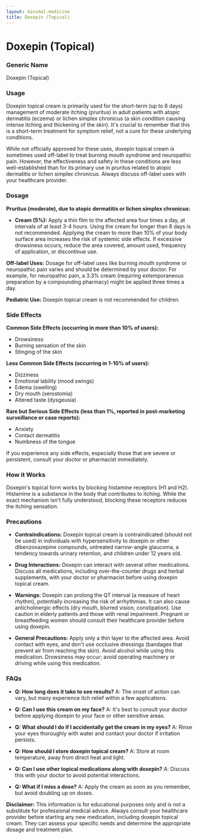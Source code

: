 ```yaml
---
layout: minimal-medicine
title: Doxepin (Topical)
---
```


# Doxepin (Topical)
### Generic Name
Doxepin (Topical)

### Usage
Doxepin topical cream is primarily used for the short-term (up to 8 days) management of moderate itching (pruritus) in adult patients with atopic dermatitis (eczema) or lichen simplex chronicus (a skin condition causing intense itching and thickening of the skin).  It's crucial to remember that this is a short-term treatment for symptom relief, not a cure for these underlying conditions.  

While not officially approved for these uses, doxepin topical cream is sometimes used off-label to treat burning mouth syndrome and neuropathic pain.  However, the effectiveness and safety in these conditions are less well-established than for its primary use in pruritus related to atopic dermatitis or lichen simplex chronicus.  Always discuss off-label uses with your healthcare provider.


### Dosage

**Pruritus (moderate), due to atopic dermatitis or lichen simplex chronicus:**

* **Cream (5%):** Apply a thin film to the affected area four times a day, at intervals of at least 3-4 hours.  Using the cream for longer than 8 days is not recommended.  Applying the cream to more than 10% of your body surface area increases the risk of systemic side effects. If excessive drowsiness occurs, reduce the area covered, amount used, frequency of application, or discontinue use.

**Off-label Uses:**  Dosage for off-label uses like burning mouth syndrome or neuropathic pain varies and should be determined by your doctor. For example, for neuropathic pain, a 3.3% cream (requiring extemporaneous preparation by a compounding pharmacy) might be applied three times a day.

**Pediatric Use:**  Doxepin topical cream is not recommended for children.


### Side Effects

**Common Side Effects (occurring in more than 10% of users):**

* Drowsiness
* Burning sensation of the skin
* Stinging of the skin


**Less Common Side Effects (occurring in 1-10% of users):**

* Dizziness
* Emotional lability (mood swings)
* Edema (swelling)
* Dry mouth (xerostomia)
* Altered taste (dysgeusia)


**Rare but Serious Side Effects (less than 1%, reported in post-marketing surveillance or case reports):**

* Anxiety
* Contact dermatitis
* Numbness of the tongue


If you experience any side effects, especially those that are severe or persistent, consult your doctor or pharmacist immediately.


### How it Works

Doxepin's topical form works by blocking histamine receptors (H1 and H2).  Histamine is a substance in the body that contributes to itching.  While the exact mechanism isn't fully understood,  blocking these receptors reduces the itching sensation.


### Precautions

* **Contraindications:** Doxepin topical cream is contraindicated (should not be used) in individuals with hypersensitivity to doxepin or other dibenzoxazepine compounds, untreated narrow-angle glaucoma, a tendency towards urinary retention, and children under 12 years old.

* **Drug Interactions:** Doxepin can interact with several other medications.  Discuss all medications, including over-the-counter drugs and herbal supplements, with your doctor or pharmacist before using doxepin topical cream.

* **Warnings:** Doxepin can prolong the QT interval (a measure of heart rhythm), potentially increasing the risk of arrhythmias.  It can also cause anticholinergic effects (dry mouth, blurred vision, constipation).  Use caution in elderly patients and those with renal impairment.  Pregnant or breastfeeding women should consult their healthcare provider before using doxepin.

* **General Precautions:** Apply only a thin layer to the affected area. Avoid contact with eyes, and don't use occlusive dressings (bandages that prevent air from reaching the skin). Avoid alcohol while using this medication.  Drowsiness may occur; avoid operating machinery or driving while using this medication.


### FAQs

* **Q: How long does it take to see results?**  A:  The onset of action can vary, but many experience itch relief within a few applications.

* **Q: Can I use this cream on my face?** A:  It's best to consult your doctor before applying doxepin to your face or other sensitive areas.

* **Q: What should I do if I accidentally get the cream in my eyes?** A: Rinse your eyes thoroughly with water and contact your doctor if irritation persists.

* **Q: How should I store doxepin topical cream?** A: Store at room temperature, away from direct heat and light.

* **Q: Can I use other topical medications along with doxepin?** A: Discuss this with your doctor to avoid potential interactions.

* **Q:  What if I miss a dose?** A: Apply the cream as soon as you remember, but avoid doubling up on doses.


**Disclaimer:** This information is for educational purposes only and is not a substitute for professional medical advice. Always consult your healthcare provider before starting any new medication, including doxepin topical cream.  They can assess your specific needs and determine the appropriate dosage and treatment plan.
